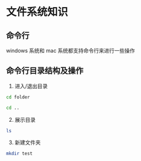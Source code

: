 # 文件系统知识

## 命令行

windows 系统和 mac 系统都支持命令行来进行一些操作

## 命令行目录结构及操作

1. 进入/退出目录

```bash
cd folder
```

```bash
cd ..
```

2. 展示目录

```bash
ls
```

3. 新建文件夹

```bash
mkdir test
```
